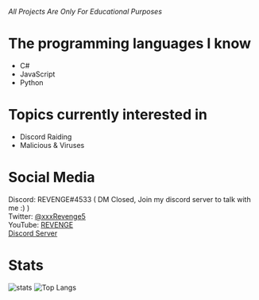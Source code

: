 *All Projects Are Only For Educational Purposes*

# The programming languages I know
- C#
- JavaScript
- Python

# Topics currently interested in
- Discord Raiding
- Malicious & Viruses

# Social Media
Discord: REVENGE#4533 ( DM Closed, Join my discord server to talk with me :) )
<br>
Twitter: [@xxxRevenge5](https://twitter.com/xxxRevenge5)
<br>
YouTube: [REVENGE](https://www.youtube.com/channel/UCPwO0Ho4BbnFp2tPNP2uW_g)
<br>
[Discord Server](https://discord.gg/PDquBGz)


# Stats
![stats](https://github-readme-stats.vercel.app/api?username=Bowlingtoolkit&show_icons=true&theme=radical) 
![Top Langs](https://github-readme-stats.vercel.app/api/top-langs/?username=Bowlingtoolkit&theme=radical)
